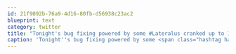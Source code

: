 ```yaml
---
id: 21f9092b-76a9-4d16-80fb-d56938c23ac2
blueprint: text
category: twitter
title: "Tonight's bug fixing powered by some #Lateralus cranked up to 11"
caption: 'Tonight''s bug fixing powered by some <span class="hashtag hashtag_local">#<a href="http://tweettemp.darylchymko.ca/?tag=lateralus">Lateralus</a> cranked up to 11'
---
```

